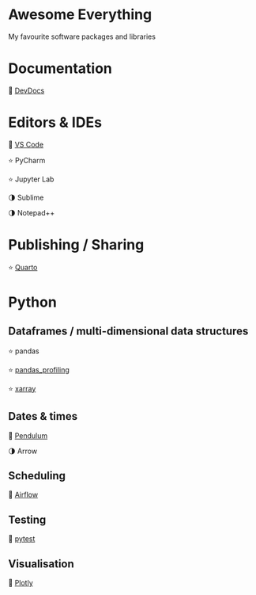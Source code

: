 # Awesome Everything

My favourite software packages and libraries

# Documentation

:1st_place_medal: [DevDocs](https://devdocs.io/)

# Editors & IDEs

:1st_place_medal: [VS Code](https://code.visualstudio.com/)

:star: PyCharm 

:star: Jupyter Lab

:last_quarter_moon: Sublime

:last_quarter_moon: Notepad++

# Publishing / Sharing

:star: [Quarto](https://quarto.org)

# Python

## Dataframes / multi-dimensional data structures

:star: pandas

:star: [pandas_profiling](https://github.com/ydataai/pandas-profiling)

:star: [xarray](https://docs.xarray.dev)

## Dates & times

:1st_place_medal: [Pendulum](https://pendulum.eustace.io/)

:last_quarter_moon: Arrow

## Scheduling

:1st_place_medal: [Airflow](https://airflow.apache.org/)

## Testing

:1st_place_medal: [pytest](https://docs.pytest.org/)

## Visualisation

:1st_place_medal: [Plotly](https://plotly.com/python/)
